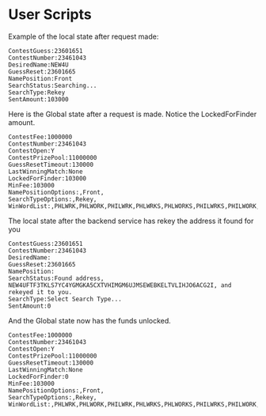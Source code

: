 # User Scripts

Example of the local state after request made:
```
ContestGuess:23601651
ContestNumber:23461043
DesiredName:NEW4U
GuessReset:23601665
NamePosition:Front
SearchStatus:Searching...
SearchType:Rekey
SentAmount:103000
```
Here is the Global state after a request is made. Notice the LockedForFinder amount. 
```
ContestFee:1000000
ContestNumber:23461043
ContestOpen:Y
ContestPrizePool:11000000
GuessResetTimeout:130000
LastWinningMatch:None
LockedForFinder:103000
MinFee:103000
NamePositionOptions:,Front,
SearchTypeOptions:,Rekey,
WinWordList:,PHLWRK,PHLWORK,PHILWRK,PHLWRKS,PHLWORKS,PHILWRKS,PHILWORK,PHILWORKS,
```

The local state after the backend service has rekey the address it found for you
```
ContestGuess:23601651
ContestNumber:23461043
DesiredName:
GuessReset:23601665
NamePosition:
SearchStatus:Found address, NEW4UFTF3TKLS7YC4YGMGKA5CXTVHIMGM6UJMSEWEBKELTVLIHJO6ACG2I, and rekeyed it to you.
SearchType:Select Search Type...
SentAmount:0
```

And the Global state now has the funds unlocked.
```
ContestFee:1000000
ContestNumber:23461043
ContestOpen:Y
ContestPrizePool:11000000
GuessResetTimeout:130000
LastWinningMatch:None
LockedForFinder:0
MinFee:103000
NamePositionOptions:,Front,
SearchTypeOptions:,Rekey,
WinWordList:,PHLWRK,PHLWORK,PHILWRK,PHLWRKS,PHLWORKS,PHILWRKS,PHILWORK,PHILWORKS,
```
